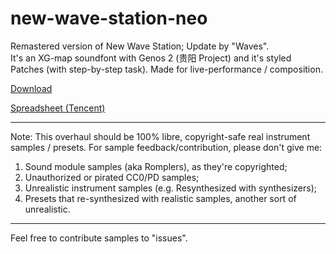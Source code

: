 # new-wave-station-neo
Remastered version of New Wave Station; Update by "Waves".<br>
It's an XG-map soundfont with Genos 2 (贵阳 Project) and it's styled Patches (with step-by-step task). Made for live-performance / composition.

[Download](https://archive.wohlsoft.ru/_User/Yingchun%20Soul/Sample%20Libraries/New%20Wave%20Station%202024.sf2)

[Spreadsheet (Tencent)](https://docs.qq.com/sheet/DSmZHRFFLb2VXU29V)

---
Note: This overhaul should be 100% libre, copyright-safe real instrument samples / presets. For sample feedback/contribution, please don't give me:

1. Sound module samples (aka Romplers), as they're copyrighted;
2. Unauthorized or pirated CC0/PD samples;
3. Unrealistic instrument samples (e.g. Resynthesized with synthesizers);
4. Presets that re-synthesized with realistic samples, another sort of unrealistic.

---
Feel free to contribute samples to "issues".
